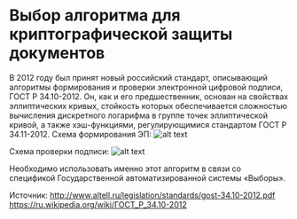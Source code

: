 # Выбор алгоритма для криптографической защиты документов
В 2012 году был принят новый российский стандарт, описывающий алгоритмы формирования и проверки электронной цифровой подписи, ГОСТ Р 34.10-2012. Он, как и его предшественник, основан на свойствах эллиптических кривых, стойкость которых обеспечивается сложностью вычисления дискретного логарифма в группе точек эллиптической кривой, а также хэш-функциями, регулирующимися стандартом ГОСТ Р 34.11-2012. 
Схема формирования ЭП:
![alt text](https://upload.wikimedia.org/wikipedia/commons/thumb/f/f3/Forming_of_sign_gost_P34.10-2001.png/144px-Forming_of_sign_gost_P34.10-2001.png "Схема формирования ЭП")

Схема проверки подписи:
![alt text](https://upload.wikimedia.org/wikipedia/commons/thumb/3/33/Checking_of_sign_gost_P34.10-2001.png/144px-Checking_of_sign_gost_P34.10-2001.png "Схема проверки подписи")

Необходимо использовать именно этот алгоритм в связи со спецификой Государственной автоматизированной системы «Выборы».

Источник: 
http://www.altell.ru/legislation/standards/gost-34.10-2012.pdf
https://ru.wikipedia.org/wiki/ГОСТ_Р_34.10-2012
